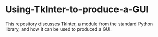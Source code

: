 # Using-TkInter-to-produce-a-GUI
This repository discusses TkInter, a module from the standard Python library, and how it can be used to produced a GUI.
